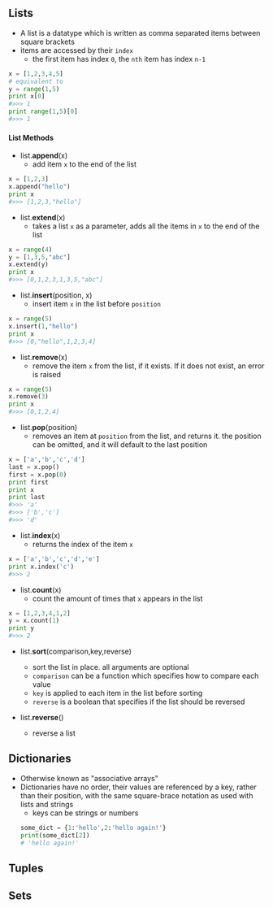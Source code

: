 ## Lists

* A list is a datatype which is written as comma separated items between square brackets
* items are accessed by their `index`
	* the first item has index `0`, the `nth` item has index `n-1`

```python
x = [1,2,3,4,5]
# equivalent to
y = range(1,5)
print x[0]
#>>> 1
print range(1,5)[0]
#>>> 1
```

#### List Methods

* list.**append**(x)
	* add item `x` to the end of the list

```python
x = [1,2,3]
x.append("hello")
print x
#>>> [1,2,3,"hello"]
```

* list.**extend**(x)
	* takes a list `x` as a parameter, adds all the items in `x` to the end of the list

```python
x = range(4)
y = [1,3,5,"abc"]
x.extend(y)
print x
#>>> [0,1,2,3,1,3,5,"abc"]
```

* list.**insert**(position, x)
	* insert item `x` in the list before `position`

```python
x = range(5)
x.insert(1,"hello")
print x
#>>> [0,"hello",1,2,3,4]
```

* list.**remove**(x)
	* remove the item `x` from the list, if it exists. If it does not exist, an error is raised

```python
x = range(5)
x.remove(3)
print x
#>>> [0,1,2,4]
```

* list.**pop**(position)
	* removes an item at `position` from the list, and returns it. the position can be omitted, and it will default to the last position

```python
x = ['a','b','c','d']
last = x.pop()
first = x.pop(0)
print first
print x
print last
#>>> 'a'
#>>> ['b','c']
#>>> 'd'
```

* list.**index**(x)
	* returns the index of the item `x`

```python
x = ['a','b','c','d','e']
print x.index('c')
#>>> 2
```

* list.**count**(x)
	* count the amount of times that `x` appears in the list

```python
x = [1,2,3,4,1,2]
y = x.count(1)
print y
#>>> 2
```
* list.**sort**(comparison,key,reverse)
	*  sort the list in place. all arguments are optional
	*  `comparison` can be a function which specifies how to compare each value
	*  `key` is applied to each item in the list before sorting
	*  `reverse` is a boolean that specifies if the list should be reversed

* list.**reverse**()
	* reverse a list

## Dictionaries
* Otherwise known as "associative arrays"
* Dictionaries have no order, their values are referenced by a key, rather than
their position, with the same square-brace notation as used with lists and
strings
    * keys can be strings or numbers
    ```python
    some_dict = {1:'hello',2:'hello again!'}
    print(some_dict[2])
    # 'hello again!'

## Tuples

## Sets
